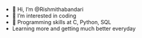 - 👋 Hi, I’m @Rishmithabandari
- 👀 I’m interested in coding
- 🌱 Programming skills at C, Python, SQL
- Learning more and getting much better everyday


<!---
Rishmithabandari/Rishmithabandari is a ✨ special ✨ repository because its `README.md` (this file) appears on your GitHub profile.
You can click the Preview link to take a look at your changes.
--->
